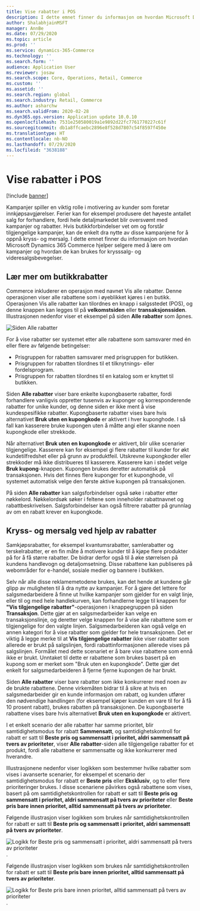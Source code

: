 ```yaml
---
title: Vise rabatter i POS
description: I dette emnet finner du informasjon om hvordan Microsoft Dynamics 365 Commerce hjelper selgere med å lære om kampanjer og hvordan de kan brukes for krysssalg- og videresalgsbevegelser.
author: ShalabhjainMSFT
manager: AnnBe
ms.date: 07/29/2020
ms.topic: article
ms.prod: ''
ms.service: dynamics-365-Commerce
ms.technology: ''
ms.search.form: ''
audience: Application User
ms.reviewer: josaw
ms.search.scope: Core, Operations, Retail, Commerce
ms.custom: ''
ms.assetid: ''
ms.search.region: global
ms.search.industry: Retail, Commerce
ms.author: asharchw
ms.search.validFrom: 2020-02-28
ms.dyn365.ops.version: Application update 10.0.10
ms.openlocfilehash: 7531e250580019a1e9892d22fc7761770227c61f
ms.sourcegitcommit: db1a8ffcaebc2896e8f528d7807c54f8597f450e
ms.translationtype: HT
ms.contentlocale: nb-NO
ms.lasthandoff: 07/29/2020
ms.locfileid: "3638188"
---
```

# <a name="show-discounts-in-pos"></a>Vise rabatter i POS

[!include [banner](includes/banner.md)]

Kampanjer spiller en viktig rolle i motivering av kunder som foretar innkjøpsavgjørelser. Ferier kan for eksempel produsere det høyeste antallet salg for forhandlere, fordi hele detaljmarkedet blir oversvømt med kampanjer og rabatter. Hvis butikkforbindelser vet om og forstår tilgjengelige kampanjer, kan de enkelt dra nytte av disse kampanjene for å oppnå kryss- og mersalg. I dette emnet finner du informasjon om hvordan Microsoft Dynamics 365 Commerce hjelper selgere med å lære om kampanjer og hvordan de kan brukes for krysssalg- og videresalgsbevegelser.

## <a name="learn-about-store-discounts"></a>Lær mer om butikkrabatter

Commerce inkluderer en operasjon med navnet Vis alle rabatter. Denne operasjonen viser alle rabattene som i øyeblikket kjøres i en butikk. Operasjonen Vis alle rabatter kan tilordnes en knapp i salgsstedet (POS), og denne knappen kan legges til på **velkomstsiden** eller **transaksjonssiden**. Illustrasjonen nedenfor viser et eksempel på siden **Alle rabatter** som åpnes.

![Siden Alle rabatter](./media/View_all_discounts.png "Siden Alle rabatter")

For å vise rabatter ser systemet etter alle rabattene som samsvarer med én eller flere av følgende betingelser:

- Prisgruppen for rabatten samsvarer med prisgruppen for butikken.
- Prisgruppen for rabatten tilordnes til et tilknytnings- eller fordelsprogram.
- Prisgruppen for rabatten tilordnes til en katalog som er knyttet til butikken.

Siden **Alle rabatter** viser bare enkelte kupongbaserte rabatter, fordi forhandlere vanligvis oppretter tusenvis av kuponger og korresponderende rabatter for unike kunder, og denne siden er ikke ment å vise kundespesifikke rabatter. Kupongbaserte rabatter vises bare hvis alternativet **Bruk uten en kupongkode** er aktivert i hver kuponghode. I så fall kan kasserere bruke kupongen uten å måtte angi eller skanne noen kupongkode eller strekkode.

Når alternativet **Bruk uten en kupongkode** er aktivert, blir ulike scenarier tilgjengelige. Kasserere kan for eksempel gi flere rabatter til kunder for økt kundetilfredshet eller på grunn av produktfeil. Utskrevne kupongkoder eller strekkoder må ikke distribueres til kasserere. Kasserere kan i stedet velge **Bruk kupong**-knappen. Kupongen brukes deretter automatisk på transaksjonen. Hvis det finnes flere kuponger for et kuponghode, vil systemet automatisk velge den første aktive kupongen på transaksjonen.

På siden **Alle rabatter** kan salgsforbindelser også søke i rabatter etter nøkkelord. Nøkkelordsøk søker i feltene som inneholder rabattnavnet og rabattbeskrivelsen. Salgsforbindelser kan også filtrere rabatter på grunnlag av om en rabatt krever en kupongkode.

## <a name="cross-sell-and-upsell-by-using-discounts"></a>Kryss- og mersalg ved hjelp av rabatter

Samkjøpsrabatter, for eksempel kvantumsrabatter, samlerabatter og terskelrabatter, er en fin måte å motivere kunder til å kjøpe flere produkter på for å få større rabatter. De bidrar derfor også til å øke størrelsen på kundens handlevogn og detaljomsetning. Disse rabattene kan publiseres på webområder for e-handel, sosiale medier og bannere i butikken.

Selv når alle disse reklamemetodene brukes, kan det hende at kundene går glipp av muligheten til å dra nytte av kampanjer. For å gjøre det lettere for salgsmedarbeidere å finne ut hvilke kampanjer som gjelder for en valgt linje, eller til og med hele handlekurven, kan forhandlerne legge til knappen for **"Vis tilgjengelige rabatter"**-operasjonen i knappegruppen på siden **Transaksjon**. Dette gjør at en salgsmedarbeider kan velge en transaksjonslinje, og deretter velge knappen for å vise alle rabattene som er tilgjengelige for den valgte linjen. Salgsmedarbeideren kan også velge en annen kategori for å vise rabatter som gjelder for hele transaksjonen. Det er viktig å legge merke til at **Vis tilgjengelige rabatter** ikke viser rabatter som allerede er brukt på salgslinjen, fordi rabattinformasjonen allerede vises på salgslinjen. Formålet med dette scenariet er å bare vise rabattene som ennå ikke er brukt. Unntaket til dette er rabattene som brukes basert på en kupong som er merket som "Bruk uten en kupongkode". Dette gjør det enkelt for salgsmedarbeideren å fjerne fjerne kupongen de har brukt.

Siden **Alle rabatter** viser bare rabatter som ikke konkurrerer med noen av de brukte rabattene. Denne virkemåten bidrar til å sikre at hvis en salgsmedarbeider gir en kunde informasjon om rabatt, og kunden utfører den nødvendige handlingen (for eksempel kjøper kunden en vare til for å få 10 prosent rabatt), brukes rabatten på transaksjonen. De kupongbaserte rabattene vises bare hvis alternativet **Bruk uten en kupongkode** er aktivert.

I et enkelt scenario der alle rabatter har samme prioritet, blir samtidighetsmodus for rabatt **Sammensatt**, og samtidighetskontroll for rabatt er satt til **Beste pris og sammensatt i prioritet, aldri sammensatt på tvers av prioriteter**, viser **Alle rabatter**-siden alle tilgjengelige rabatter for et produkt, fordi alle rabattene er sammensatte og ikke konkurrerer med hverandre.

Illustrasjonene nedenfor viser logikken som bestemmer hvilke rabatter som vises i avanserte scenarier, for eksempel et scenario der samtidighetsmodus for rabatt er **Beste pris** eller **Eksklusiv**, og to eller flere prioriteringer brukes. I disse scenariene påvirkes også rabattene som vises, basert på om samtidighetskontrollen for rabatt er satt til **Beste pris og sammensatt i prioritet, aldri sammensatt på tvers av prioriteter** eller **Beste pris bare innen prioritet, alltid sammensatt på tvers av prioriteter**.

Følgende illustrasjon viser logikken som brukes når samtidighetskontrollen for rabatt er satt til **Beste pris og sammensatt i prioritet, aldri sammensatt på tvers av prioriteter**.

![Logikk for Beste pris og sammensatt i prioritet, aldri sammensatt på tvers av prioriteter](./media/Model_1.png "Logikk for Beste pris og sammensatt i prioritet, aldri sammensatt på tvers av prioriteter").

Følgende illustrasjon viser logikken som brukes når samtidighetskontrollen for rabatt er satt til **Beste pris bare innen prioritet, alltid sammensatt på tvers av prioriteter**.

![Logikk for Beste pris bare innen prioritet, alltid sammensatt på tvers av prioriteter](./media/Model_2.png "Logikk for Beste pris bare innen prioritet, alltid sammensatt på tvers av prioriteter").
